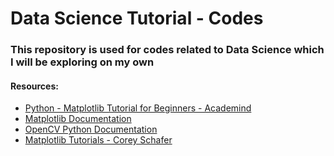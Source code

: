 # Data Science Tutorial - Codes

### This repository is used for codes related to Data Science which I will be exploring on my own

#### Resources:
- [Python - Matplotlib Tutorial for Beginners - Academind](https://www.youtube.com/watch?v=qErBw-R2Ybk)
- [Matplotlib Documentation](https://matplotlib.org/stable/plot_types/index.html)
- [OpenCV Python Documentation](https://readthedocs.org/projects/opencv-python/downloads/pdf/latest/)
- [Matplotlib Tutorials - Corey Schafer](https://youtube.com/playlist?list=PL-osiE80TeTvipOqomVEeZ1HRrcEvtZB_)